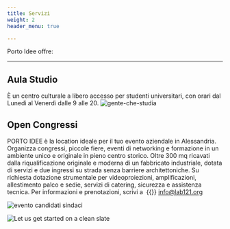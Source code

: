 ```yaml
---
title: Servizi
weight: 2
header_menu: true

---
```

Porto Idee offre:

***

## Aula Studio

È un centro culturale a libero accesso per studenti universitari, con orari dal Lunedì al Venerdì dalle 9 alle 20.
![gente-che-studia](images/gente-che-studia.jpg)

## Open Congressi

PORTO IDEE è la location ideale per il tuo evento aziendale in Alessandria. Organizza congressi, piccole fiere, eventi di networking e formazione in un ambiente unico e originale in pieno centro storico. Oltre 300 mq ricavati dalla riqualificazione originale e moderna di un fabbricato industriale, dotata di servizi e due ingressi su strada senza barriere architettoniche. Su richiesta dotazione strumentale per videoproiezioni, amplificazioni, allestimento palco e sedie, servizi di catering, sicurezza e assistenza tecnica. Per informazioni e prenotazioni, scrivi a  {{<icon class="fa fa-envelope">}} [info@lab121.org](mailto:info@lab121.org)

![evento candidati sindaci](images/sindaci.jpg)

![Let us get started on a clean slate](images/workshop.jpg)


<!-- ## Eventi, talk e workshop
-->






